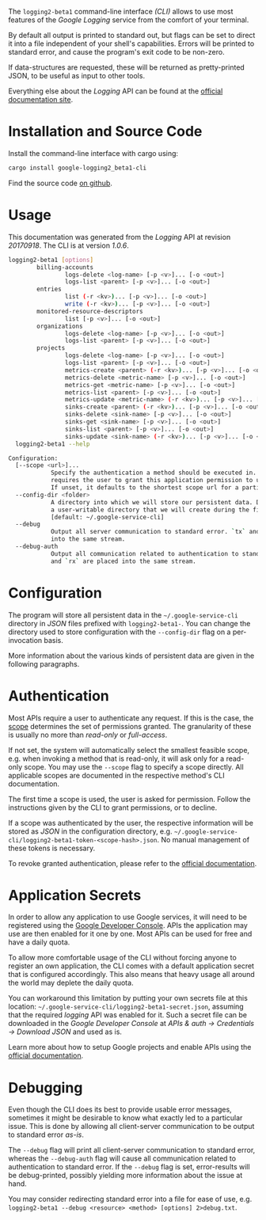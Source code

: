 <!---
DO NOT EDIT !
This file was generated automatically from 'src/mako/cli/README.md.mako'
DO NOT EDIT !
-->
The `logging2-beta1` command-line interface *(CLI)* allows to use most features of the *Google Logging* service from the comfort of your terminal.

By default all output is printed to standard out, but flags can be set to direct it into a file independent of your shell's
capabilities. Errors will be printed to standard error, and cause the program's exit code to be non-zero.

If data-structures are requested, these will be returned as pretty-printed JSON, to be useful as input to other tools.

Everything else about the *Logging* API can be found at the
[official documentation site](https://cloud.google.com/logging/docs/).

# Installation and Source Code

Install the command-line interface with cargo using:

```bash
cargo install google-logging2_beta1-cli
```

Find the source code [on github](https://github.com/Byron/google-apis-rs/tree/master/gen/logging2_beta1-cli).

# Usage

This documentation was generated from the *Logging* API at revision *20170918*. The CLI is at version *1.0.6*.

```bash
logging2-beta1 [options]
        billing-accounts
                logs-delete <log-name> [-p <v>]... [-o <out>]
                logs-list <parent> [-p <v>]... [-o <out>]
        entries
                list (-r <kv>)... [-p <v>]... [-o <out>]
                write (-r <kv>)... [-p <v>]... [-o <out>]
        monitored-resource-descriptors
                list [-p <v>]... [-o <out>]
        organizations
                logs-delete <log-name> [-p <v>]... [-o <out>]
                logs-list <parent> [-p <v>]... [-o <out>]
        projects
                logs-delete <log-name> [-p <v>]... [-o <out>]
                logs-list <parent> [-p <v>]... [-o <out>]
                metrics-create <parent> (-r <kv>)... [-p <v>]... [-o <out>]
                metrics-delete <metric-name> [-p <v>]... [-o <out>]
                metrics-get <metric-name> [-p <v>]... [-o <out>]
                metrics-list <parent> [-p <v>]... [-o <out>]
                metrics-update <metric-name> (-r <kv>)... [-p <v>]... [-o <out>]
                sinks-create <parent> (-r <kv>)... [-p <v>]... [-o <out>]
                sinks-delete <sink-name> [-p <v>]... [-o <out>]
                sinks-get <sink-name> [-p <v>]... [-o <out>]
                sinks-list <parent> [-p <v>]... [-o <out>]
                sinks-update <sink-name> (-r <kv>)... [-p <v>]... [-o <out>]
  logging2-beta1 --help

Configuration:
  [--scope <url>]...
            Specify the authentication a method should be executed in. Each scope
            requires the user to grant this application permission to use it.
            If unset, it defaults to the shortest scope url for a particular method.
  --config-dir <folder>
            A directory into which we will store our persistent data. Defaults to
            a user-writable directory that we will create during the first invocation.
            [default: ~/.google-service-cli]
  --debug
            Output all server communication to standard error. `tx` and `rx` are placed
            into the same stream.
  --debug-auth
            Output all communication related to authentication to standard error. `tx`
            and `rx` are placed into the same stream.

```

# Configuration

The program will store all persistent data in the `~/.google-service-cli` directory in *JSON* files prefixed with `logging2-beta1-`.  You can change the directory used to store configuration with the `--config-dir` flag on a per-invocation basis.

More information about the various kinds of persistent data are given in the following paragraphs.

# Authentication

Most APIs require a user to authenticate any request. If this is the case, the [scope][scopes] determines the 
set of permissions granted. The granularity of these is usually no more than *read-only* or *full-access*.

If not set, the system will automatically select the smallest feasible scope, e.g. when invoking a
method that is read-only, it will ask only for a read-only scope. 
You may use the `--scope` flag to specify a scope directly. 
All applicable scopes are documented in the respective method's CLI documentation.

The first time a scope is used, the user is asked for permission. Follow the instructions given 
by the CLI to grant permissions, or to decline.

If a scope was authenticated by the user, the respective information will be stored as *JSON* in the configuration
directory, e.g. `~/.google-service-cli/logging2-beta1-token-<scope-hash>.json`. No manual management of these tokens
is necessary.

To revoke granted authentication, please refer to the [official documentation][revoke-access].

# Application Secrets

In order to allow any application to use Google services, it will need to be registered using the 
[Google Developer Console][google-dev-console]. APIs the application may use are then enabled for it
one by one. Most APIs can be used for free and have a daily quota.

To allow more comfortable usage of the CLI without forcing anyone to register an own application, the CLI
comes with a default application secret that is configured accordingly. This also means that heavy usage
all around the world may deplete the daily quota.

You can workaround this limitation by putting your own secrets file at this location: 
`~/.google-service-cli/logging2-beta1-secret.json`, assuming that the required *logging* API 
was enabled for it. Such a secret file can be downloaded in the *Google Developer Console* at 
*APIs & auth -> Credentials -> Download JSON* and used as is.

Learn more about how to setup Google projects and enable APIs using the [official documentation][google-project-new].


# Debugging

Even though the CLI does its best to provide usable error messages, sometimes it might be desirable to know
what exactly led to a particular issue. This is done by allowing all client-server communication to be 
output to standard error *as-is*.

The `--debug` flag will print all client-server communication to standard error, whereas the `--debug-auth` flag
will cause all communication related to authentication to standard error.
If the `--debug` flag is set, error-results will be debug-printed, possibly yielding more information about the 
issue at hand.

You may consider redirecting standard error into a file for ease of use, e.g. `logging2-beta1 --debug <resource> <method> [options] 2>debug.txt`.


[scopes]: https://developers.google.com/+/api/oauth#scopes
[revoke-access]: http://webapps.stackexchange.com/a/30849
[google-dev-console]: https://console.developers.google.com/
[google-project-new]: https://developers.google.com/console/help/new/
